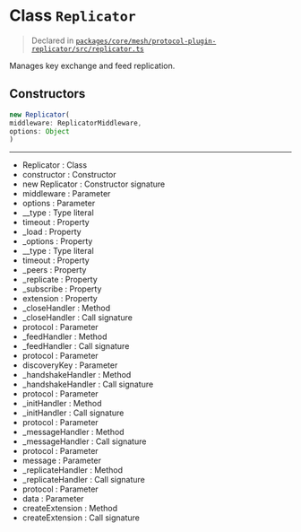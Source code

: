 # Class `Replicator`
> Declared in [`packages/core/mesh/protocol-plugin-replicator/src/replicator.ts`](https://github.com/dxos/protocols/blob/main/packages/core/mesh/protocol-plugin-replicator/src/replicator.ts#L59)

Manages key exchange and feed replication.

## Constructors
```ts
new Replicator(
middleware: ReplicatorMiddleware,
options: Object
)
```

---
- Replicator : Class
- constructor : Constructor
- new Replicator : Constructor signature
- middleware : Parameter
- options : Parameter
- __type : Type literal
- timeout : Property
- _load : Property
- _options : Property
- __type : Type literal
- timeout : Property
- _peers : Property
- _replicate : Property
- _subscribe : Property
- extension : Property
- _closeHandler : Method
- _closeHandler : Call signature
- protocol : Parameter
- _feedHandler : Method
- _feedHandler : Call signature
- protocol : Parameter
- discoveryKey : Parameter
- _handshakeHandler : Method
- _handshakeHandler : Call signature
- protocol : Parameter
- _initHandler : Method
- _initHandler : Call signature
- protocol : Parameter
- _messageHandler : Method
- _messageHandler : Call signature
- protocol : Parameter
- message : Parameter
- _replicateHandler : Method
- _replicateHandler : Call signature
- protocol : Parameter
- data : Parameter
- createExtension : Method
- createExtension : Call signature
